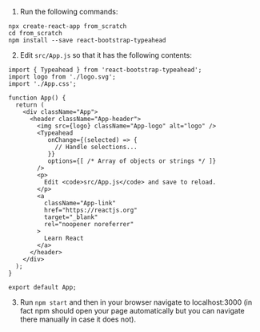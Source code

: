 1. Run the following commands:

```
npx create-react-app from_scratch
cd from_scratch
npm install --save react-bootstrap-typeahead
```

2. Edit `src/App.js` so that it has the following contents:
```
import { Typeahead } from 'react-bootstrap-typeahead';
import logo from './logo.svg';
import './App.css';

function App() {
  return (
    <div className="App">
      <header className="App-header">
        <img src={logo} className="App-logo" alt="logo" />
        <Typeahead
           onChange={(selected) => {
             // Handle selections...
           }}
           options={[ /* Array of objects or strings */ ]}
        />
        <p>
          Edit <code>src/App.js</code> and save to reload.
        </p>
        <a
          className="App-link"
          href="https://reactjs.org"
          target="_blank"
          rel="noopener noreferrer"
        >
          Learn React
        </a>
      </header>
    </div>
  );
}

export default App;
```

3. Run `npm start` and then in your browser navigate to localhost:3000 (in fact npm should open your page automatically but you can navigate there manually in case it does not).
